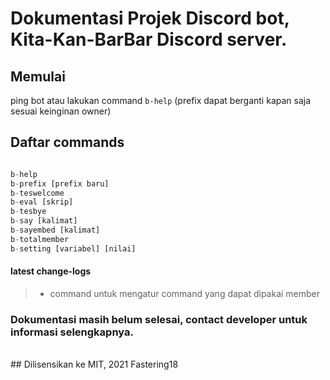 # Dokumentasi Projek Discord bot, Kita-Kan-BarBar Discord server. 

## Memulai
ping bot atau lakukan command `b-help` (prefix dapat berganti kapan saja sesuai keinginan owner) 

## Daftar commands
```js

b-help
b-prefix [prefix baru]
b-teswelcome
b-eval [skrip]
b-tesbye
b-say [kalimat]
b-sayembed [kalimat]
b-totalmember
b-setting [variabel] [nilai]
```
#### latest change-logs
> - command untuk mengatur command yang dapat dipakai member

### Dokumentasi masih belum selesai, contact developer untuk informasi selengkapnya. 
<br>  
## Dilisensikan ke MIT, 2021 Fastering18

